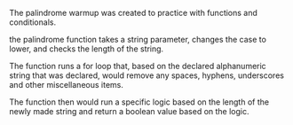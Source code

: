 The palindrome warmup was created to practice with functions and conditionals. 

the palindrome function takes a string parameter, changes the case to lower, and checks the length of the string. 

The function runs a for loop that, based on the declared alphanumeric string that was declared, would remove any spaces, hyphens, underscores and other miscellaneous items. 

The function then would run a specific logic based on the length of the newly made string and return a boolean value based on the logic. 



